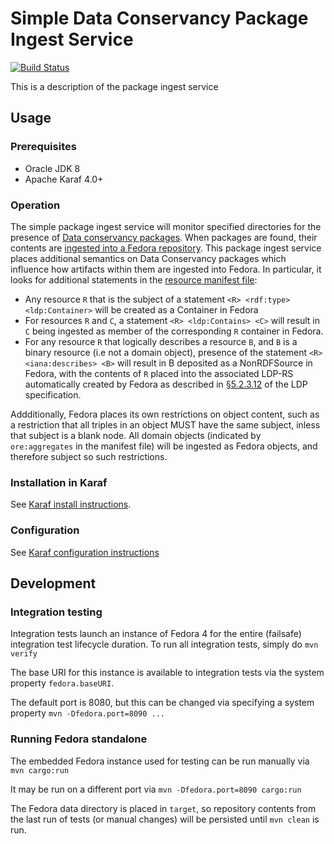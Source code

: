 <!--
Copyright 2016 Johns Hopkins University

Licensed under the Apache License, Version 2.0 (the "License");
you may not use this file except in compliance with the License.
You may obtain a copy of the License at

  http://www.apache.org/licenses/LICENSE-2.0

Unless required by applicable law or agreed to in writing,
software distributed under the License is distributed on an
"AS IS" BASIS, WITHOUT WARRANTIES OR CONDITIONS OF ANY
KIND, either express or implied.  See the License for the
specific language governing permissions and limitations
under the License.
-->
# Simple Data Conservancy Package Ingest Service #
[![Build Status](https://travis-ci.org/DataConservancy/dcs-package-ingest.svg?branch=master)](https://travis-ci.org/DataConservancy/dcs-package-ingest)

This is a description of the package ingest service

## Usage ##
### Prerequisites ###
 - Oracle JDK 8
 - Apache Karaf 4.0+
 
### Operation
The simple package ingest service will monitor specified directories for the presence of 
[Data conservancy packages](http://dataconservancy.github.io/dc-packaging-spec/dc-packaging-spec-1.0.html). 
When packages are found, their contents are [ingested into a Fedora repository](https://docs.google.com/document/d/1709hcmO_lxUqDvCYKQuJ3XUvaywQFSxFGkt98EWvGRs).  This package ingest service
places additional semantics on Data Conservancy packages which influence how artifacts within them are ingested into Fedora.  In particular, it looks for additional statements in the [resource manifest file](http://dataconservancy.github.io/dc-packaging-spec/dc-packaging-spec-1.0.html#a3.2.3):
* Any resource `R` that is the subject of a statement `<R> <rdf:type> <ldp:Container>` will be created as a Container in Fedora
* For resources `R` and `C`, a statement `<R> <ldp:Contains> <C>` will result in `C` being ingested as member of the 
corresponding `R` container in Fedora.
* For any resource `R` that logically describes a resource `B`, and `B` is a binary resource (i.e not a domain object), 
presence of the statement `<R> <iana:describes> <B>` will result in B deposited as a NonRDFSource in Fedora, with the contents of `R` placed into the associated LDP-RS automatically created by Fedora as described in [§5.2.3.12](https://www.w3.org/TR/ldp/#h-ldpc-post-createbinlinkmetahdr) of the LDP specification.

Addditionally, Fedora places its own restrictions on object content, such as a restriction that all triples in an object MUST have the same subject, inless that subject is a blank node.  All domain objects (indicated by `ore:aggregates` in the manifest file) will be ingested as Fedora objects, and therefore subject so such restrictions.
 
### Installation in Karaf ###
See [Karaf install instructions](package-ingest-karaf/README.md).  

### Configuration ###
See [Karaf configuration instructions](package-ingest-karaf/README.md#Configuration)


## Development ##

### Integration testing ###
Integration tests launch an instance of Fedora 4 for the entire (failsafe) integration test lifecycle duration.  To run all integration tests, simply do 
`mvn verify`

 The base URI for this instance is available to integration tests via the system property `fedora.baseURI`.  

The default port is 8080, but this can be changed via specifying a system property
`mvn -Dfedora.port=8090 ...`



### Running Fedora standalone ###
The embedded Fedora instance used for testing can be run manually via
`mvn cargo:run`

It may be run on a different port via
`mvn -Dfedora.port=8090 cargo:run`

The Fedora data directory is placed in `target`, so repository contents from the last run of tests (or manual changes) will be persisted until `mvn clean` is run.
